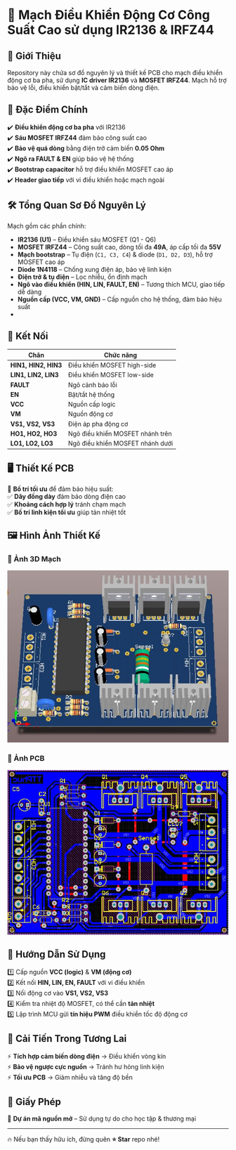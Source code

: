 # 📌 Mạch Điều Khiển Động Cơ Công Suất Cao sử dụng IR2136 & IRFZ44  

## 📖 Giới Thiệu  
Repository này chứa sơ đồ nguyên lý và thiết kế PCB cho mạch điều khiển động cơ ba pha, sử dụng **IC driver IR2136** và **MOSFET IRFZ44**. Mạch hỗ trợ bảo vệ lỗi, điều khiển bật/tắt và cảm biến dòng điện.  

## 🚀 Đặc Điểm Chính  
✔️ **Điều khiển động cơ ba pha** với IR2136  
✔️ **Sáu MOSFET IRFZ44** đảm bảo công suất cao  
✔️ **Bảo vệ quá dòng** bằng điện trở cảm biến **0.05 Ohm**  
✔️ **Ngõ ra FAULT & EN** giúp bảo vệ hệ thống  
✔️ **Bootstrap capacitor** hỗ trợ điều khiển MOSFET cao áp  
✔️ **Header giao tiếp** với vi điều khiển hoặc mạch ngoài  

## 🛠 Tổng Quan Sơ Đồ Nguyên Lý  
Mạch gồm các phần chính:  
- **IR2136 (U1)** – Điều khiển sáu MOSFET (Q1 - Q6)  
- **MOSFET IRFZ44** – Công suất cao, dòng tối đa **49A**, áp cấp tối đa **55V**  
- **Mạch bootstrap** – Tụ điện (`C1, C3, C4`) & diode (`D1, D2, D3`), hỗ trợ MOSFET cao áp  
- **Diode 1N4118** – Chống xung điện áp, bảo vệ linh kiện  
- **Điện trở & tụ điện** – Lọc nhiễu, ổn định mạch  
- **Ngõ vào điều khiển (HIN, LIN, FAULT, EN)** – Tương thích MCU, giao tiếp dễ dàng  
- **Nguồn cấp (VCC, VM, GND)** – Cấp nguồn cho hệ thống, đảm bảo hiệu suất
- 
## 🔌 Kết Nối  
| Chân | Chức năng |  
|------|----------|  
| **HIN1, HIN2, HIN3** | Điều khiển MOSFET high-side |  
| **LIN1, LIN2, LIN3** | Điều khiển MOSFET low-side |  
| **FAULT** | Ngõ cảnh báo lỗi |  
| **EN** | Bật/tắt hệ thống |  
| **VCC** | Nguồn cấp logic |  
| **VM** | Nguồn động cơ |  
| **VS1, VS2, VS3** | Điện áp pha động cơ |  
| **HO1, HO2, HO3** | Ngõ điều khiển MOSFET nhánh trên |  
| **LO1, LO2, LO3** | Ngõ điều khiển MOSFET nhánh dưới |  

## 🖥 Thiết Kế PCB  
📌 **Bố trí tối ưu** để đảm bảo hiệu suất:  
✅ **Dây đồng dày** đảm bảo dòng điện cao  
✅ **Khoảng cách hợp lý** tránh chạm mạch  
✅ **Bố trí linh kiện tối ưu** giúp tản nhiệt tốt  

## 🖼️ Hình Ảnh Thiết Kế
### 🔹 Ảnh 3D Mạch  
![3D PCB](3D.JPG)

### 🔹 Ảnh PCB  
![PCB Layout](bottom.JPG)

## 🎯 Hướng Dẫn Sử Dụng  
1️⃣ Cấp nguồn **VCC (logic)** & **VM (động cơ)**  
2️⃣ Kết nối **HIN, LIN, EN, FAULT** với vi điều khiển  
3️⃣ Nối động cơ vào **VS1, VS2, VS3**  
4️⃣ Kiểm tra nhiệt độ MOSFET, có thể cần **tản nhiệt**  
5️⃣ Lập trình MCU gửi **tín hiệu PWM** điều khiển tốc độ động cơ  

## 🔄 Cải Tiến Trong Tương Lai  
⚡ **Tích hợp cảm biến dòng điện** → Điều khiển vòng kín  
⚡ **Bảo vệ ngược cực nguồn** → Tránh hư hỏng linh kiện  
⚡ **Tối ưu PCB** → Giảm nhiễu và tăng độ bền  

## 📜 Giấy Phép  
🚀 **Dự án mã nguồn mở** – Sử dụng tự do cho học tập & thương mại 

---

🔥 Nếu bạn thấy hữu ích, đừng quên **⭐ Star** repo nhé!  
